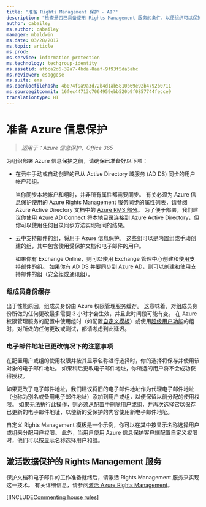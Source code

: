 ```yaml
---
title: "准备 Rights Management 保护 - AIP"
description: "检查是否已具备使用 Rights Management 服务的条件，以便组织可以保护文档和电子邮件。"
author: cabailey
ms.author: cabailey
manager: mbaldwin
ms.date: 03/28/2017
ms.topic: article
ms.prod: 
ms.service: information-protection
ms.technology: techgroup-identity
ms.assetid: afbca2d6-32a7-4bda-8aaf-9f93f5da5abc
ms.reviewer: esaggese
ms.suite: ems
ms.openlocfilehash: 4b074f9a9a3d72b4d1ab5810b69e92b4792b0711
ms.sourcegitcommit: 16fec44713c7064959ebb520b9f0857744fecce9
translationtype: HT
---
```

# <a name="preparing-for-azure-information-protection"></a>准备 Azure 信息保护

>*适用于：Azure 信息保护、Office 365*

为组织部署 Azure 信息保护之前，请确保已准备好以下项：

-   在云中手动或自动创建的已从 Active Directory 域服务 (AD DS) 同步的用户帐户和组。

    当你同步本地帐户和组时，并非所有属性都需要同步。 有关必须为 Azure 信息保护使用的 Azure Rights Management 服务同步的属性列表，请参阅 Azure Active Directory 文档中的 [Azure RMS 部分](/active-directory/active-directory-aadconnectsync-attributes-synchronized#azure-rms)。 为了便于部署，我们建议你使用 [Azure AD Connect](/active-directory/active-directory-aadconnectsync-whatis) 将本地目录连接到 Azure Active Directory，但你可以使用任何目录同步方法实现相同的结果。

-   云中支持邮件的组，将用于 Azure 信息保护。 这些组可以是内置组或手动创建的组，其中包含使用受保护文档和电子邮件的用户。

    如果你有 Exchange Online，则可以使用 Exchange 管理中心创建和使用支持邮件的组。 如果你有 AD DS 并要同步到 Azure AD，则可以创建和使用支持邮件的组（安全组或通讯组）。

### <a name="group-membership-caching"></a>组成员身份缓存

出于性能原因，组成员身份由 Azure 权限管理服务缓存。 这意味着，对组成员身份所做的任何更改最多需要 3 小时才会生效，并且此时间段可能有变。 在 Azure 权限管理服务的配置中使用组时（如配置[自定义模板](../deploy-use/configure-custom-templates.md)）或使用[超级用户功能](../deploy-use/configure-super-users.md)的组时，对所做的任何更改或测试，都请考虑到此延迟。 

### <a name="considerations-if-email-addresses-change"></a>电子邮件地址已更改情况下的注意事项

在配置用户或组的使用权限并按其显示名称进行选择时，你的选择将保存并使用该对象的电子邮件地址。 如果稍后更改电子邮件地址，你所选的用户将不会成功获得授权。

如果更改了电子邮件地址，我们建议将旧的电子邮件地址作为代理电子邮件地址（也称为别名或备用电子邮件地址）添加到用户或组，以便保留以前分配的使用权限。 如果无法执行此操作，则必须从配置中删除用户或组，并再次选择它以保存已更新的电子邮件地址，以使新的受保护的内容使用新电子邮件地址。

自定义 Rights Management 模板是一个示例，你可以在其中按显示名称选择用户或组来分配用户权限。 此外，当用户使用 Azure 信息保护客户端配置自定义权限时，他们可以按显示名称选择用户和组。

## <a name="activate-the-rights-management-service-for-data-protection"></a>激活数据保护的 Rights Management 服务
保护文档和电子邮件的工作准备就绪后，请激活 Rights Management 服务来实现这一技术。 有关详细信息，请参阅[激活 Azure Rights Management](../deploy-use/activate-service.md)。

[!INCLUDE[Commenting house rules](../includes/houserules.md)]


